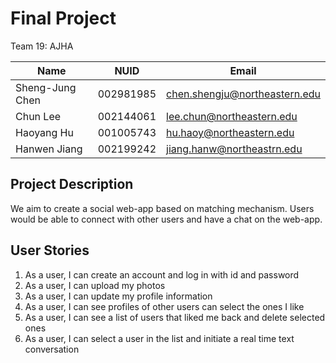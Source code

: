 # Final Project

Team 19: AJHA

| Name | NUID | Email|
| ---------- | ---------- | ---------- |
| Sheng-Jung Chen | 002981985 | chen.shengju@northeastern.edu |
| Chun Lee | 002144061 | lee.chun@northeastern.edu |
| Haoyang Hu | 001005743 | hu.haoy@northeastern.edu |
| Hanwen Jiang | 002199242 | jiang.hanw@northeastrn.edu |

## Project Description

We aim to create a social web-app based on matching mechanism.
Users would be able to connect with other users and have a chat on the web-app.

## User Stories

1. As a user, I can create an account and log in with id and password
2. As a user, I can upload my photos
3. As a user, I can update my profile information
4. As a user, I can see profiles of other users can select the ones I like
5. As a user, I can see a list of users that liked me back and delete selected ones
6. As a user, I can select a user in the list and initiate a real time text conversation